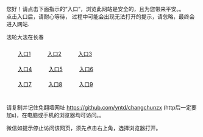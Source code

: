 您好！请点击下面指示的“入口”，浏览此网站是安全的，且为您带来平安。。 <br/>
点击入口后，请耐心等待， 过程中可能会出现无法打开的提示，请忽略，最终会进入网站. </br>

法轮大法在长春<br/>
<div style="padding:10px"><a style="margin:20px" target="_blank" href="https://dzvlvthail0s3.cloudfront.net/2Qpsp?wqozcfi" id="ccLink1" rel="nofollow">入口1</a> <a target="_blank" style="margin:20px" href="https://dzcx04x1r73ur.cloudfront.net/2Qpsp?tnxhl" id="ccLink2" rel="nofollow">入口2</a> <a style="margin:20px" target="_blank" href="https://d1v9debsbvg70z.cloudfront.net/2Qpsp?qvdqmu" id="ccLink3" rel="nofollow">入口3</a></div>

<div style="padding:10px" ><a style="margin:20px" target="_blank" href="https://dzvlvthail0s3.cloudfront.net/2Qpsp?wqozcfi" id="ccLink4" rel="nofollow">入口4</a> <a style="margin:20px" href="https://dzcx04x1r73ur.cloudfront.net/2Qpsp?tnxhl" target="_blank" id="ccLink5" rel="nofollow">入口5</a> <a style="margin:20px" href="https://d1v9debsbvg70z.cloudfront.net/2Qpsp?qvdqmu" target="_blank" id="ccLink6" rel="nofollow">入口6</a></div>

<div style="padding:10px"><a style="margin:20px" target="_blank" href="https://dzvlvthail0s3.cloudfront.net/2Qpsp?wqozcfi" id="ccLink7" rel="nofollow">入口7</a> <a style="margin:20px" href="https://dzcx04x1r73ur.cloudfront.net/2Qpsp?tnxhl" target="_blank" id="ccLink8" rel="nofollow">入口8</a> <a style="margin:20px" target="_blank" href="https://d1v9debsbvg70z.cloudfront.net/2Qpsp?qvdqmu" id="ccLink9" rel="nofollow">入口9</a></div>

<br/>



请复制并记住免翻墙网址 https://github.com/yntd/changchunzx (http后一定要加s)，在电脑或手机的浏览器均可访问。。<br/>

微信如提示停止访问该网页，须先点击右上角，选择浏览器打开。
